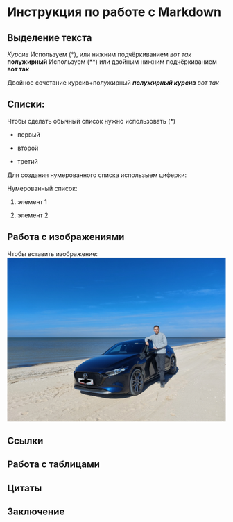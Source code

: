 # Инструкция по работе с Markdown

## Выделение текста

*Курсив*  Используем (*), или нижним подчёркиванием _вот так_
**полужирный** Используем (**) или двойным нижним подчёркиванием __вот так__

Двойное сочетание курсив+полужирный *__полужирный курсив__ вот так*

## Списки:

Чтобы сделать обычный список нужно использовать (*)

* первый

* второй

* третий

Для создания нумерованного списка использыем циферки:

Нумерованный список:

1) элемент 1

2) элемент 2


## Работа с изображениями

Чтобы вставить изображение:
![Привет, это тачка](20221008_120641.jpg)

## Ссылки

## Работа с таблицами

## Цитаты

## Заключение